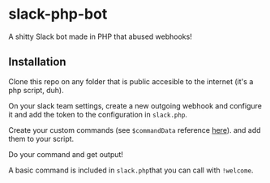 # slack-php-bot
A shitty Slack bot made in PHP that abused webhooks!

## Installation
Clone this repo on any folder that is public accesible to the internet (it's a php script, duh).

On your slack team settings, create a new outgoing webhook and configure it and add the token to the configuration in `slack.php`.

Create your custom commands (see `$commandData` reference [here](https://github.com/Repflez/slack-php-bot/blob/master/slack.php#L108-L115)). and add them to your script.

Do your command and get output!

A basic command is included in `slack.php`that you can call with `!welcome`.
